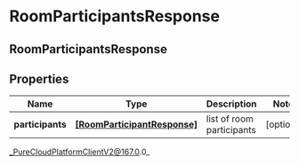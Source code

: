 # RoomParticipantsResponse

## RoomParticipantsResponse

## Properties

|Name | Type | Description | Notes|
|------------ | ------------- | ------------- | -------------|
| **participants** | [**[RoomParticipantResponse]**]([RoomParticipantResponse]) | list of room participants | [optional] |



_PureCloudPlatformClientV2@167.0.0_
